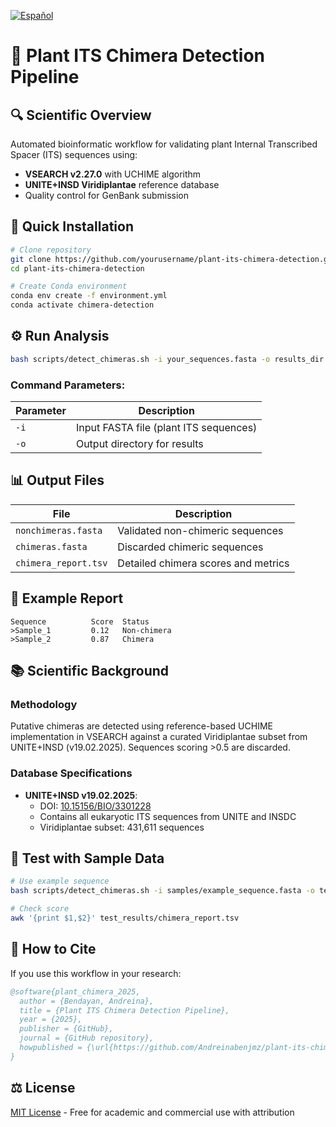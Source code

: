 [![Español](https://img.shields.io/badge/LEER_EN_ESPAÑOL-red?style=for-the-badge)](README_ES.md)

# 🌿 Plant ITS Chimera Detection Pipeline  

## 🔍 Scientific Overview  
Automated bioinformatic workflow for validating plant Internal Transcribed Spacer (ITS) sequences using:  
- **VSEARCH v2.27.0** with UCHIME algorithm  
- **UNITE+INSD Viridiplantae** reference database  
- Quality control for GenBank submission  

## 🚀 Quick Installation  
```bash
# Clone repository
git clone https://github.com/yourusername/plant-its-chimera-detection.git
cd plant-its-chimera-detection

# Create Conda environment
conda env create -f environment.yml
conda activate chimera-detection
```

## ⚙️ Run Analysis  
```bash
bash scripts/detect_chimeras.sh -i your_sequences.fasta -o results_dir
```

### Command Parameters:  
| Parameter | Description |  
|-----------|-------------|  
| `-i` | Input FASTA file (plant ITS sequences) |  
| `-o` | Output directory for results |  

## 📊 Output Files  
| File | Description |  
|------|-------------|  
| `nonchimeras.fasta` | Validated non-chimeric sequences |  
| `chimeras.fasta` | Discarded chimeric sequences |  
| `chimera_report.tsv` | Detailed chimera scores and metrics |  

## 🔬 Example Report  
```tsv
Sequence          Score  Status  
>Sample_1         0.12   Non-chimera  
>Sample_2         0.87   Chimera  
```

## 📚 Scientific Background  
### Methodology  
Putative chimeras are detected using reference-based UCHIME implementation in VSEARCH against a curated Viridiplantae subset from UNITE+INSD (v19.02.2025). Sequences scoring >0.5 are discarded.  

### Database Specifications  
- **UNITE+INSD v19.02.2025**:  
  - DOI: [10.15156/BIO/3301228](https://doi.org/10.15156/BIO/3301228)  
  - Contains all eukaryotic ITS sequences from UNITE and INSDC  
  - Viridiplantae subset: 431,611 sequences  

## 🧪 Test with Sample Data  
```bash
# Use example sequence
bash scripts/detect_chimeras.sh -i samples/example_sequence.fasta -o test_results

# Check score
awk '{print $1,$2}' test_results/chimera_report.tsv
```

## 📜 How to Cite  
If you use this workflow in your research:  
```bibtex
@software{plant_chimera_2025,
  author = {Bendayan, Andreina},
  title = {Plant ITS Chimera Detection Pipeline},
  year = {2025},
  publisher = {GitHub},
  journal = {GitHub repository},
  howpublished = {\url{https://github.com/Andreinabenjmz/plant-its-chimera-detection}}
}
```

## ⚖️ License  
[MIT License](LICENSE) - Free for academic and commercial use with attribution
